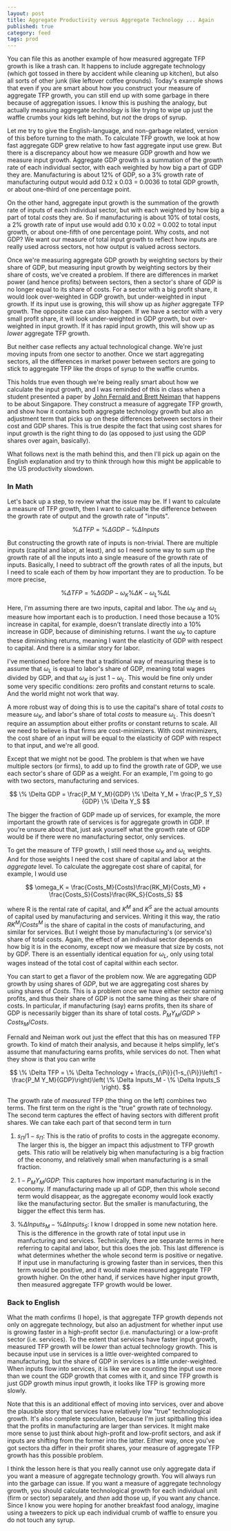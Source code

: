```yaml
---
layout: post
title: Aggregate Productivity versus Aggregate Technology ... Again
published: true
category: feed
tags: prod
---
```


You can file this as another example of how measured aggregate TFP growth is like a trash can. It happens to include aggregate technology (which got tossed in there by accident while cleaning up kitchen), but also all sorts of other junk (like leftover coffee grounds). Today's example shows that even if you are smart about how you construct your measure of aggregate TFP growth, you can still end up with some garbage in there because of aggregation issues. I know this is pushing the analogy, but actually measuing aggregate *technology* is like trying to wipe up just the waffle crumbs your kids left behind, but *not* the drops of syrup.

Let me try to give the English-language, and non-garbage related, version of this before turning to the math. To calculate TFP growth, we look at how fast aggregate GDP grew relative to how fast aggregate input use grew. But there is a discrepancy about how we measure GDP growth and how we measure input growth. Aggregate GDP growth is a summation of the growth rate of each individual sector, with each weighted by how big a part of GDP they are. Manufacturing is about 12% of GDP, so a 3% growth rate of manufacturing output would add 0.12 x 0.03 = 0.0036 to total GDP growth, or about one-third of one percentage point. 

On the other hand, aggregate input growth is the summation of the growth rate of inputs of each individual sector, but with each weighted by how big a part of total *costs* they are. So if manufacturing is about 10% of total costs, a 2% growth rate of input use would add 0.10 x 0.02 = 0.002 to total input growth, or about one-fifth of one percentage point. Why costs, and not GDP? We want our measure of total input growth to reflect how inputs are really used across sectors, not how output is valued across sectors. 

Once we're measuring aggregate GDP growth by weighting sectors by their share of GDP, but measuring input growth by weighting sectors by their share of costs, we've created a problem. If there are differences in market power (and hence profits) between sectors, then a sector's share of GDP is no longer equal to its share of costs. For a sector with a big profit share, it would look over-weighted in GDP growth, but under-weighted in input growth. If its input use is growing, this will show up as *higher* aggregate TFP growth. The opposite case can also happen. If we have a sector with a very small profit share, it will look under-weighted in GDP growth, but over-weighted in input growth. If it has rapid input growth, this will show up as *lower* aggregate TFP growth. 

But neither case reflects any actual technological change. We're just moving inputs from one sector to another. Once we start aggregating sectors, all the differences in market power between sectors are going to stick to aggregate TFP like the drops of syrup to the waffle crumbs. 

This holds true even though we're being really smart about how we calculate the input growth, and I was reminded of this in class when a student presented a paper by [John Fernald and Brett Neiman](https://ideas.repec.org/a/aea/aejmac/v3y2011i2p29-74.html) that happens to be about Singapore. They construct a measure of aggregate TFP growth, and show how it contains both aggregate technology growth but also an adjustment term that picks up on these differences between sectors in their cost and GDP shares. This is true despite the fact that using cost shares for input growth is the right thing to do (as opposed to just using the GDP shares over again, basically).

What follows next is the math behind this, and then I'll pick up again on the English explanation and try to think through how this might be applicable to the US productivity slowdown.

### In Math
Let's back up a step, to review what the issue may be. If I want to calculate a measure of TFP growth, then I want to calcualte the difference between the growth rate of output and the growth rate of "inputs". 

$$
\% \Delta TFP = \% \Delta GDP - \% \Delta Inputs
$$

But constructing the growth rate of inputs is non-trivial. There are multiple inputs (capital and labor, at least), and so I need some way to sum up the growth rate of all the inputs into a single measure of the growth rate of inputs. Basically, I need to subtract off the growth rates of all the inputs, but I need to scale each of them by how important they are to production. To be more precise,

$$
\% \Delta TFP = \% \Delta GDP - \omega_K \% \Delta K - \omega_L \% \Delta L
$$

Here, I'm assuming there are two inputs, capital and labor. The $\omega_K$ and $\omega_L$ measure how important each is to production. I need those because a 10% increase in capital, for example, doesn't translate directly into a 10% increase in GDP, because of diminishing returns. I want the $\omega_K$ to capture these diminishing returns, meaning I want the elasticity of GDP with respect to capital. And there is a similar story for labor.

I've mentioned before here that a traditional way of measuring these is to assume that $\omega_L$ is equal to labor's share of GDP, meaning total wages divided by GDP, and that $\omega_K$ is just $1 - \omega_L$. This would be fine only under some very specific conditions: zero profits and constant returns to scale. And the world might not work that way. 

A more robust way of doing this is to use the capital's share of total *costs* to measure $\omega_K$, and labor's share of total *costs* to measure $\omega_L$. This doesn't require an assumption about either profits or constant returns to scale. All we need to believe is that firms are cost-minimizers. With cost minimizers, the cost share of an input will be equal to the elasticity of GDP with respect to that input, and we're all good. 

Except that we might not be good. The problem is that when we have multiple sectors (or firms), to add up to find the growth rate of GDP, we use each sector's share of GDP as a weight. For an example, I'm going to go with two sectors, manufacturing and services. 

$$
\% \Delta GDP = \frac{P_M Y_M}{GDP}  \% \Delta Y_M + \frac{P_S Y_S}{GDP}  \% \Delta Y_S
$$

The bigger the fraction of GDP made up of services, for example, the more important the growth rate of services is for aggregate growth in GDP. If you're unsure about that, just ask yourself what the growth rate of GDP would be if there were no manufacturing sector, only services. 

To get the measure of TFP growth, I still need those $\omega_K$ and $\omega_L$ weights. And for those weights I need the cost share of capital and labor at the *aggregate* level. To calculate the aggregate cost share of capital, for example, I would use

$$
\omega_K = \frac{Costs_M}{Costs}\frac{RK_M}{Costs_M} + \frac{Costs_S}{Costs}\frac{RK_S}{Costs_S}
$$

where R is the rental rate of capital, and $K^M$ and $K^S$ are the actual amounts of capital used by manufacturing and services. Writing it this way, the ratio $RK^M/Costs^M$ is the share of capital in the costs of manufacturing, and similar for services. But I weight those by manufacturing's (or service's) share of total costs. Again, the effect of an individual sector depends on how big it is in the economy, except now we measure that size by costs, not by GDP. There is an essentially identical equation for $\omega_L$, only using total wages instead of the total cost of capital within each sector.

You can start to get a flavor of the problem now. We are aggregating GDP growth by using shares of *GDP*, but we are aggregating cost shares by using shares of *Costs*. This is a problem once we have either sector earning profits, and thus their share of GDP is not the same thing as their share of costs. In particular, if manufacturing (say) earns profits, then its share of GDP is necessarily bigger than its share of total costs. $P_M Y_M / GDP > Costs_M/Costs$.

Fernald and Neiman work out just the effect that this has on measured TFP growth. To kind of match their analysis, and because it helps simplify, let's assume that manufacturing earns profits, while services do not. Then what they show is that you can write

$$
\% \Delta TFP = \% \Delta Technology + \frac{s_{\Pi}}{1-s_{\Pi}}\left(1 - \frac{P_M Y_M}{GDP}\right)\left( \% \Delta Inputs_M -  \% \Delta Inputs_S \right).
$$

The growth rate of *measured* TFP (the thing on the left) combines two terms. The first term on the right is the "true" growth rate of technology. The second term captures the effect of having sectors with different profit shares. We can take each part of that second term in turn

1. $s_{\Pi}/1-s_{\Pi}$: This is the ratio of profits to costs in the aggregate economy. The larger this is, the bigger an impact this adjustment to TFP growth gets. This ratio will be relatively big when manufacturing is a big fraction of the economy, and relatively small when manufacturing is a small fraction. 

2. $1 - P_M Y_M/GDP$: This captures how important manufacturing is in the economy. If manufacturing made up all of GDP, then this whole second term would disappear, as the aggregate economy would look exactly like the manufacturing sector. But the smaller is manufacturing, the bigger the effect this term has. 

3. $\% \Delta Inputs_M -  \% \Delta Inputs_S$: I know I dropped in some new notation here. This is the difference in the growth rate of total input use in manfucturing and services. Technically, there are separate terms in here referring to capital and labor, but this does the job. This last difference is what determines whether the whole second term is positive or negative. If input use in manufacturing is growing faster than in services, then this term would be positive, and it would make measured aggregate TFP growth higher. On the other hand, if services have higher input growth, then measured aggregate TFP growth would be lower.

### Back to English
What the math confirms (I hope), is that aggregate TFP growth depends not only on aggregate technology, but also an adjustment for whether input use is growing faster in a high-profit sector (i.e. manufacturing) or a low-profit sector (i.e. services). To the extent that services have faster input growth, measured TFP growth will be *lower* than actual technology growth. This is because input use in services is a little over-weighted compared to manufacturing, but the share of GDP in services is a little under-weighted. When inputs flow into services, it is like we are counting the input use more than we count the GDP growth that comes with it, and since TFP growth is just GDP growth minus input growth, it looks like TFP is growing more slowly.

Note that this is an additional effect of moving into services, over and above the plausible story that services have relatively low "true" technological growth. It's also complete speculation, because I'm just spitballing this idea that the profits in manufacturing are larger than services. It might make more sense to just think about high-profit and low-profit sectors, and ask if inputs are shifting from the former into the latter. Either way, once you've got sectors tha differ in their profit shares, your measure of aggregate TFP growth has this possible problem.

I think the lesson here is that you really cannot use only aggregate data if you want a measure of aggregate technology growth. You will always run into the garbage can issue. If you want a measure of aggregate technology growth, you should calculate technological growth for each individual unit (firm or sector) separately, and *then* add those up, if you want any chance. Since I know you were hoping for another breakfast food analogy, imagine using a tweezers to pick up each individual crumb of waffle to ensure you do not touch any syrup. 
